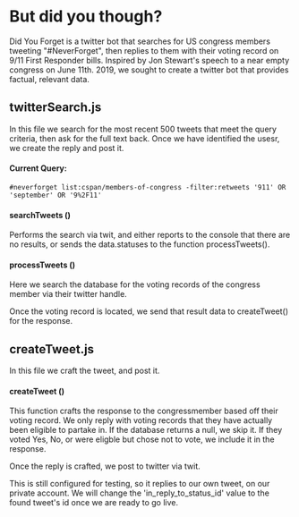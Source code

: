 # But did you though?

Did You Forget is a twitter bot that searches for US congress members tweeting "#NeverForget", then replies to them with their voting record on 9/11 First Responder bills.  Inspired by Jon Stewart's speech to a near empty congress on June 11th. 2019, we sought to create a twitter bot that provides factual, relevant data.

## twitterSearch.js
In this file we search for the most recent 500 tweets that meet the query criteria, then ask for the full text back.  Once we have identified the usesr, we create the reply and post it. 

#### Current Query:
	#neverforget list:cspan/members-of-congress -filter:retweets '911' OR 'september' OR '9%2F11'

#### searchTweets ()
Performs the search via twit, and either reports to the console that there are no results, or sends the data.statuses to the function processTweets().

#### processTweets ()
Here we search the database for the voting records of the congress member via their twitter handle.

Once the voting record is located, we send that result data to createTweet() for the response.

## createTweet.js
In this file we craft the tweet, and post it.

#### createTweet ()
This function crafts the response to the congressmember based off their voting record.  We only reply with voting records that they have actually been eligible to partake in.  If the database returns a null, we skip it.  If they voted Yes, No, or were eligble but chose not to vote, we include it in the response.

Once the reply is crafted, we post to twitter via twit.  

 This is still configured for testing, so it replies to our own tweet, on our private account.  We will change the 'in_reply_to_status_id' value to the found tweet's id once we are ready to go live.



